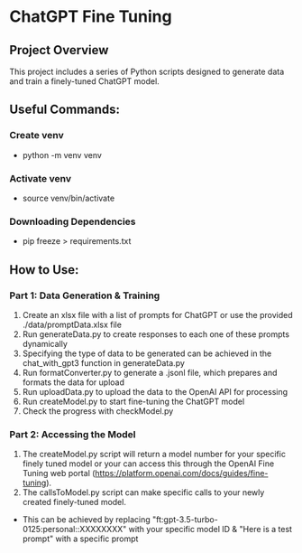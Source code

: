 # ChatGPT Fine Tuning

## Project Overview
This project includes a series of Python scripts designed to generate data and train a finely-tuned ChatGPT model.


## Useful Commands:

### Create venv

- python -m venv venv

### Activate venv

- source venv/bin/activate

### Downloading Dependencies

- pip freeze > requirements.txt


## How to Use:

### Part 1: Data Generation & Training

1) Create an xlsx file with a list of prompts for ChatGPT or use the provided ./data/promptData.xlsx file
2) Run generateData.py to create responses to each one of these prompts dynamically
3) Specifying the type of data to be generated can be achieved in the chat_with_gpt3 function in generateData.py 
4) Run formatConverter.py to generate a .jsonl file, which prepares and formats the data for upload
5) Run uploadData.py to upload the data to the OpenAI API for processing
6) Run createModel.py to start fine-tuning the ChatGPT model
7) Check the progress with checkModel.py

### Part 2: Accessing the Model

1) The createModel.py script will return a model number for your specific finely tuned model or your can access this through the OpenAI Fine Tuning web portal (https://platform.openai.com/docs/guides/fine-tuning).
2) The callsToModel.py script can make specific calls to your newly created finely-tuned model.

- This can be achieved by replacing "ft:gpt-3.5-turbo-0125:personal::XXXXXXXX" with your specific model ID
& "Here is a test prompt" with a specific prompt




